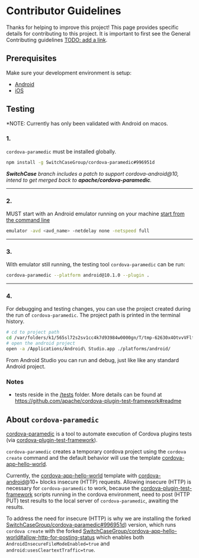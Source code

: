 # Contributor Guidelines
Thanks for helping to improve this project! This page provides specific details for contributing to this project. It is important to first see the General Contributing guidelines [TODO: add a link]().

## Prerequisites
Make sure your development environment is setup:
- [Android](https://cordova.apache.org/docs/en/10.x/guide/platforms/android/index.html)
- [iOS](https://cordova.apache.org/docs/en/10.x/guide/platforms/ios/index.html)

## Testing
*NOTE: Currently has only been validated with Android on macos.

### 1. 
`cordova-paramedic` must be installed globally.

```bash
npm install -g SwitchCaseGroup/cordova-paramedic#996951d
```
***SwitchCase** branch includes a patch to support cordova-android@10, intend to get merged back to **apache/cordova-paramedic**.*

---
### 2. 

MUST start with an Android emulator running on your machine
[start from the command line](https://developer.android.com/studio/run/emulator-commandline)
```bash
emulator -avd <avd_name> -netdelay none -netspeed full
```

---
### 3. 

With emulator still running, the testing tool `cordova-paramedic` can be run:

```bash
cordova-paramedic --platform android@10.1.0 --plugin .
```

---
### 4.

For debugging and testing changes, you can use the project created during the run of `cordova-paramedic`. The project path is printed in the terminal history.

```bash
# cd to project path
cd /var/folders/k1/565sl72s2sv1cc4k7d93984w0000gn/T/tmp-62630x4OtvvVFlfS8
# open the android project
open -a /Applications/Android\ Studio.app ./platforms/android/
```

From Android Studio you can run and debug, just like like any standard Android project.

### Notes

- tests reside in the [/tests](/tests) folder. More details can be found at https://github.com/apache/cordova-plugin-test-framework#readme

## About `cordova-paramedic`

[cordova-paramedic](https://github.com/apache/cordova-paramedic) is a tool to automate execution of Cordova plugins tests (via [cordova-plugin-test-framework](https://github.com/apache/cordova-plugin-test-framework)).

`cordova-paramedic` creates a temporary cordova project using the `cordova create` command and the default behavior will use the template [cordova-app-hello-world](https://github.com/apache/cordova-app-hello-world).

Currently, the [cordova-app-hello-world](https://github.com/apache/cordova-app-hello-world) template with [cordova-android](https://github.com/apache/cordova-android)@10+ blocks insecure (HTTP) requests. Allowing insecure (HTTP) is necessary for `cordova-paramedic` to work, because the [cordova-plugin-test-framework](https://github.com/apache/cordova-plugin-test-framework) scripts running in the cordova environment, need to post (HTTP PUT) test results to the local server of `cordova-paramedic`, awaiting the results. 

To address the need for insecure (HTTP) is why we are installing the forked [SwitchCaseGroup/cordova-paramedic#996951d](https://github.com/SwitchCaseGroup/cordova-paramedic/commit/996951d3e455d91c9439951d2c3f1a96ef927de2)) version, which runs `cordova create` with the forked [SwitchCaseGroup/cordova-app-hello-world#allow-http-for-posting-status](https://github.com/SwitchCaseGroup/cordova-app-hello-world/tree/allow-http-for-posting-status) which enables both `AndroidInsecureFileModeEnabled=true` and `android:usesCleartextTraffic=true`.
